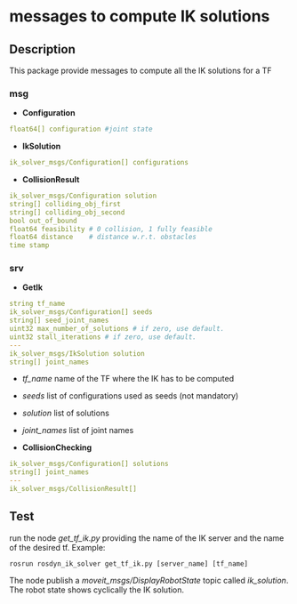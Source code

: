 # messages to compute IK solutions #



## Description
This package provide messages to compute all the IK solutions for a TF

### msg

- __Configuration__

```yaml
float64[] configuration #joint state
```

- __IkSolution__

```yaml
ik_solver_msgs/Configuration[] configurations
```

- __CollisionResult__

```yaml
ik_solver_msgs/Configuration solution
string[] colliding_obj_first
string[] colliding_obj_second
bool out_of_bound
float64 feasibility # 0 collision, 1 fully feasible
float64 distance    # distance w.r.t. obstacles
time stamp
````

### srv

- __GetIk__

```yaml
string tf_name
ik_solver_msgs/Configuration[] seeds
string[] seed_joint_names
uint32 max_number_of_solutions # if zero, use default.
uint32 stall_iterations # if zero, use default.
---
ik_solver_msgs/IkSolution solution
string[] joint_names
```

- _tf_name_ name of the TF where the IK has to be computed

- _seeds_ list of configurations used as seeds (not mandatory)

- _solution_ list of solutions

- _joint_names_ list of joint names

- __CollisionChecking__
```yaml
ik_solver_msgs/Configuration[] solutions
string[] joint_names
---
ik_solver_msgs/CollisionResult[]
```

## Test
run the node _get_tf_ik.py_ providing the name of the IK server and the name of the desired tf. Example:
```
rosrun rosdyn_ik_solver get_tf_ik.py [server_name] [tf_name]
```
The node publish a _moveit_msgs/DisplayRobotState_ topic called _ik_solution_. The robot state shows cyclically the IK solution.
